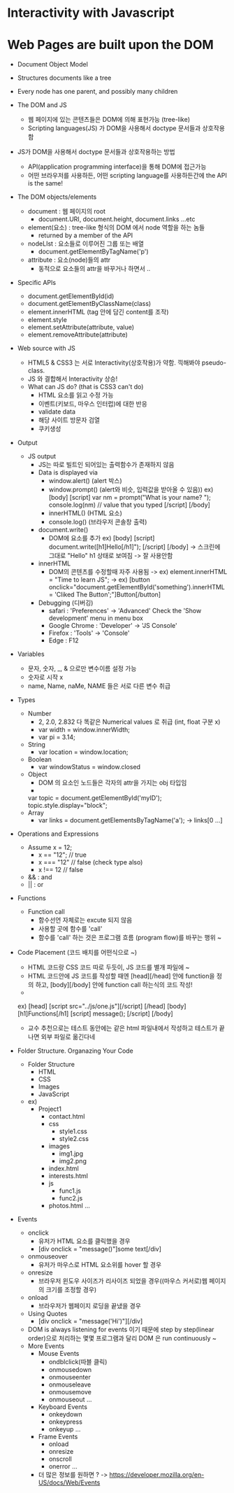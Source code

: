 # Interactivity with Javascript

# Web Pages are built upon the DOM
- Document Object Model
- Structures documents like a tree
- Every node has one parent, and possibly many children

- The DOM and JS
  - 웹 페이지에 있는 콘텐츠들은 DOM에 의해 표현가능 (tree-like)
  - Scripting languages(JS) 가 DOM을 사용해서 doctype 문서들과 상호작용함

- JS가 DOM을 사용해서 doctype 문서들과 상호작용하는 방법
  - API(application programming interface)을 통해 DOM에 접근가능
  - 어떤 브라우저를 사용하든, 어떤 scripting language를 사용하든간에 the API is the same!

- The DOM objects/elements
  - document : 웹 페이지의 root
      - document.URI, document.height, document.links ...etc
  - element(요소) : tree-like 형식의 DOM 에서 node 역할을 하는 놈들
      - returned by a member of the API
  - nodeLIst : 요소들로 이루어진 그룹 또는 배열
      - document.getElementByTagName('p')
  - attribute : 요소(node)들의 attr
      - 동적으로 요소들의 attr을 바꾸거나 하면서 ..

- Specific APIs
    - document.getElementById(id)
    - document.getElementByClassName(class)
    - element.innerHTML (tag 안에 담긴 content를 조작)
    - element.style
    - element.setAttribute(attribute, value)
    - element.removeAttribute(attribute)

- Web source with JS
  - HTML5 & CSS3 는 서로 Interactivity(상호작용)가 약함. 끽해봐야 pseudo-class.
  - JS 와 결합해서 Interactivity 상승!
  - What can JS do? (that is CSS3 can't do)
      - HTML 요소를 읽고 수정 가능
      - 이벤트(키보드, 마우스 인터럽)에 대한 반응
      - validate data
      - 해당 사이트 방문자 검열
      - 쿠키생성
  
- Output
  - JS output
    - JS는 따로 빌트인 되어있는 출력함수가 존재하지 않음
    - Data is displayed via
        - window.alert() (alert 박스)
        - window.prompt() (alert와 비슷, 입력값을 받아올 수 있음))
        ex)
        [body]
          [script]
            var nm = prompt("What is your name? ");
            console.log(nm) // value that you typed
          [/script]
        [/body]
        - innerHTML() (HTML 요소)
        - console.log() (브라우저 콘솔창 출력)
    - document.write()
        - DOM에 요소를 추가
        ex)
        [body]
          [script]
            document.write([h1]Hello[/h1]");
          [/script]
        [/body]
        -> 스크린에 그대로 "Hello" h1 상태로 보여짐
        -> 잘 사용안함
    - innerHTML
        - DOM의 콘텐츠를 수정할때 자주 사용됨
          -> ex) element.innerHTML = "Time to learn JS";
          -> ex) [button onclick="document.getElementById('something').innerHTML = 'Cliked The Button';"]Button[/button]
    - Debugging (디버깅)
        - safari : 'Preferences' -> 'Advanced' Check the 'Show development' menu in menu box
        - Google Chrome : 'Developer' -> 'JS Console'
        - Firefox : 'Tools' -> 'Console'
        - Edge : F12

- Variables
  - 문자, 숫자, _, & 으로만 변수이름 설정 가능
  - 숫자로 시작 x
  - name, Name, naMe, NAME 들은 서로 다른 변수 취급
   
- Types
  - Number
      - 2, 2.0, 2.832 다 똑같은 Numerical values 로 취급 (int, float 구분 x)
      - var width = window.innerWidth;
      - var pi = 3.14;
  - String
      - var location = window.location; 
  - Boolean
      - var windowStatus = window.closed
  - Object
      - DOM 의 요소인 노드들은 각자의 attr을 가지는 obj 타입임
      - 
      var topic = document.getElementById('myID');
      topic.style.display="block";
  - Array
      - var links = document.getElementsByTagName('a'); -> links[0 ...]

- Operations and Expressions
  - Assume x = 12;
    - x == "12"; // true
    - x === "12" // false (check type also)
    - x !== 12 // false
  - && : and 
  - || : or

- Functions
  - Function call
      - 함수선언 자체로는 excute 되지 않음
      - 사용할 곳에 함수를 'call'
      - 함수를 'call' 하는 것은 프로그램 흐름 (program flow)를 바꾸는 행위 ~

- Code Placement (코드 배치를 어떤식으로 ~)
    - HTML 코드랑 CSS 코드 따로 두듯이, JS 코드를 별개 파일에 ~ 
    - HTML 코드안에 JS 코드를 작성할 때엔 [head][/head] 안에 function을 정의 하고, [body][/body] 안에 function call 하는식의 코드 작성!
    - 
    ex)
    [head]
      [script src="../js/one.js"][/script]
    [/head]
    [body]
      [h1]Functions[/h1]
      [script]
        message();
      [/script]
    [/body]
    - 교수 추천으로는 테스트 동안에는 같은 html 파일내에서 작성하고 테스트가 끝나면 외부 파일로 옮긴다네

- Folder Structure. Organazing Your Code
  - Folder Structure
      - HTML
      - CSS
      - Images
      - JavaScript
  - ex)
    - Project1
      - contact.html
      - css
        - style1.css
        - style2.css
      - images
        - img1.jpg
        - img2.png
      - index.html
      - interests.html
      - js
        - func1.js
        - func2.js
      - photos.html
      ...

- Events
  - onclick
    - 유저가 HTML 요소를 클릭했을 경우
    - [div onclick = "message()"]some text[/div]
  - onmouseover
    - 유저가 마우스로 HTML 요소위를 hover 할 경우
  - onresize
    - 브라우저 윈도우 사이즈가 리사이즈 되었을 경우((마우스 커서로)웹 페이지의 크기를 조정할 경우)
  - onload
    - 브라우저가 웹페이지 로딩을 끝냈을 경우
  - Using Quotes
    - [div onclick = "message('Hi')"][/div]
  - DOM is always listening for events 이기 때문에 step by step(linear order)으로 처리하는 몇몇 프로그램과 달리 DOM 은 run continuously ~
  - More Events
    - Mouse Events
        - ondblclick(따블 클릭)
        - onmousedown
        - onmouseenter
        - onmouseleave
        - onmousemove
        - onmouseout
        ...
    - Keyboard Events
        - onkeydown
        - onkeypress
        - onkeyup
        ...
    - Frame Events
        - onload
        - onresize
        - onscroll
        - onerror
        ...
    - 더 많은 정보를 원하면 ?
    -> https://developer.mozilla.org/en-US/docs/Web/Events

